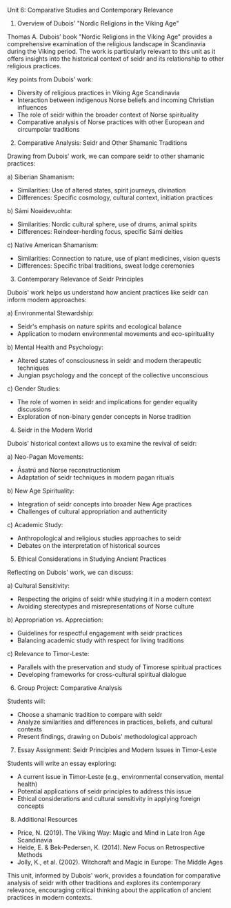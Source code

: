 Unit 6: Comparative Studies and Contemporary Relevance

1. Overview of Dubois' "Nordic Religions in the Viking Age"

Thomas A. Dubois' book "Nordic Religions in the Viking Age" provides a comprehensive examination of the religious landscape in Scandinavia during the Viking period. The work is particularly relevant to this unit as it offers insights into the historical context of seidr and its relationship to other religious practices.

Key points from Dubois' work:

- Diversity of religious practices in Viking Age Scandinavia
- Interaction between indigenous Norse beliefs and incoming Christian influences
- The role of seidr within the broader context of Norse spirituality
- Comparative analysis of Norse practices with other European and circumpolar traditions

2. Comparative Analysis: Seidr and Other Shamanic Traditions

Drawing from Dubois' work, we can compare seidr to other shamanic practices:

a) Siberian Shamanism:
- Similarities: Use of altered states, spirit journeys, divination
- Differences: Specific cosmology, cultural context, initiation practices

b) Sámi Noaidevuohta:
- Similarities: Nordic cultural sphere, use of drums, animal spirits
- Differences: Reindeer-herding focus, specific Sámi deities

c) Native American Shamanism:
- Similarities: Connection to nature, use of plant medicines, vision quests
- Differences: Specific tribal traditions, sweat lodge ceremonies

3. Contemporary Relevance of Seidr Principles

Dubois' work helps us understand how ancient practices like seidr can inform modern approaches:

a) Environmental Stewardship:
- Seidr's emphasis on nature spirits and ecological balance
- Application to modern environmental movements and eco-spirituality

b) Mental Health and Psychology:
- Altered states of consciousness in seidr and modern therapeutic techniques
- Jungian psychology and the concept of the collective unconscious

c) Gender Studies:
- The role of women in seidr and implications for gender equality discussions
- Exploration of non-binary gender concepts in Norse tradition

4. Seidr in the Modern World

Dubois' historical context allows us to examine the revival of seidr:

a) Neo-Pagan Movements:
- Ásatrú and Norse reconstructionism
- Adaptation of seidr techniques in modern pagan rituals

b) New Age Spirituality:
- Integration of seidr concepts into broader New Age practices
- Challenges of cultural appropriation and authenticity

c) Academic Study:
- Anthropological and religious studies approaches to seidr
- Debates on the interpretation of historical sources

5. Ethical Considerations in Studying Ancient Practices

Reflecting on Dubois' work, we can discuss:

a) Cultural Sensitivity:
- Respecting the origins of seidr while studying it in a modern context
- Avoiding stereotypes and misrepresentations of Norse culture

b) Appropriation vs. Appreciation:
- Guidelines for respectful engagement with seidr practices
- Balancing academic study with respect for living traditions

c) Relevance to Timor-Leste:
- Parallels with the preservation and study of Timorese spiritual practices
- Developing frameworks for cross-cultural spiritual dialogue

6. Group Project: Comparative Analysis

Students will:
- Choose a shamanic tradition to compare with seidr
- Analyze similarities and differences in practices, beliefs, and cultural contexts
- Present findings, drawing on Dubois' methodological approach

7. Essay Assignment: Seidr Principles and Modern Issues in Timor-Leste

Students will write an essay exploring:
- A current issue in Timor-Leste (e.g., environmental conservation, mental health)
- Potential applications of seidr principles to address this issue
- Ethical considerations and cultural sensitivity in applying foreign concepts

8. Additional Resources

- Price, N. (2019). The Viking Way: Magic and Mind in Late Iron Age Scandinavia
- Heide, E. & Bek-Pedersen, K. (2014). New Focus on Retrospective Methods
- Jolly, K., et al. (2002). Witchcraft and Magic in Europe: The Middle Ages

This unit, informed by Dubois' work, provides a foundation for comparative analysis of seidr with other traditions and explores its contemporary relevance, encouraging critical thinking about the application of ancient practices in modern contexts.